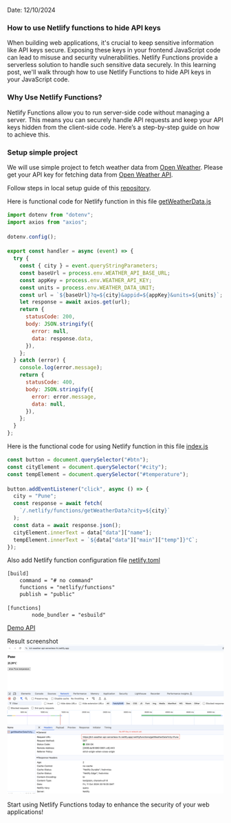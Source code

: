 Date: 12/10/2024

### How to use Netlify functions to hide API keys

When building web applications, it's crucial to keep sensitive information like API keys secure. Exposing these keys in your frontend JavaScript code can lead to misuse and security vulnerabilities. Netlify Functions provide a serverless solution to handle such sensitive data securely. In this learning post, we'll walk through how to use Netlify Functions to hide API keys in your JavaScript code.

### Why Use Netlify Functions?

Netlify Functions allow you to run server-side code without managing a server. This means you can securely handle API requests and keep your API keys hidden from the client-side code. Here’s a step-by-step guide on how to achieve this.

### Setup simple project

We will use simple project to fetch weather data from [Open Weather](https://openweathermap.org/). Please get your API key for fetching data from [Open Weather API](https://api.openweathermap.org/data/2.5/weather).

Follow steps in local setup guide of this [repository](https://github.com/krtEngineer/netlify_serverless_functions).

Here is functional code for Netlify function in this file [getWeatherData.js](https://github.com/krtEngineer/netlify_serverless_functions/blob/development/netlify/functions/getWeatherData.js)

```javascript
import dotenv from "dotenv";
import axios from "axios";

dotenv.config();

export const handler = async (event) => {
  try {
    const { city } = event.queryStringParameters;
    const baseUrl = process.env.WEATHER_API_BASE_URL;
    const appKey = process.env.WEATHER_API_KEY;
    const units = process.env.WEATHER_DATA_UNIT;
    const url = `${baseUrl}?q=${city}&appid=${appKey}&units=${units}`;
    let response = await axios.get(url);
    return {
      statusCode: 200,
      body: JSON.stringify({
        error: null,
        data: response.data,
      }),
    };
  } catch (error) {
    console.log(error.message);
    return {
      statusCode: 400,
      body: JSON.stringify({
        error: error.message,
        data: null,
      }),
    };
  }
};
```

Here is the functional code for using Netlify function in this file [index.js](https://github.com/krtEngineer/netlify_serverless_functions/blob/development/public/index.js)

```javascript
const button = document.querySelector("#btn");
const cityElement = document.querySelector("#city");
const tempElement = document.querySelector("#temperature");

button.addEventListener("click", async () => {
  city = "Pune";
  const response = await fetch(
    `/.netlify/functions/getWeatherData?city=${city}`
  );
  const data = await response.json();
  cityElement.innerText = data["data"]["name"];
  tempElement.innerText = `${data["data"]["main"]["temp"]}°C`;
});
```

Also add Netlify function configuration file [netlify.toml
](https://github.com/krtEngineer/netlify_serverless_functions/blob/development/netlify.toml)

```
[build]
	command = "# no command"
	functions = "netlify/functions"
	publish = "public"

[functions]
        node_bundler = "esbuild"
```

[Demo API](https://krt-weather-api-serverless-fn.netlify.app/)

Result screenshot
![result](https://github.com/krtEngineer/TIL/blob/main/assets/02_image_2.png?raw=true)

Start using Netlify Functions today to enhance the security of your web applications!
